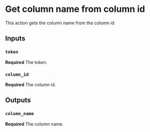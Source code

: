 # Get column name from column id

This action gets the column name from the column id

## Inputs

### `token`

**Required** The token.

### `column_id`

**Required** The column id.

## Outputs

### `column_name`

**Required** The column name.
